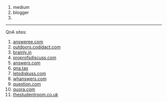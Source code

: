 1. medium 
2. blogger
3.
---------------------------------

QnA sites:

1. [answeree.com](https://www.answeree.com)
2. [outdoors.codidact.com](https://outdoors.codidact.com)
3. [brainly.in](https://brainly.in)
4. [proprofsdiscuss.com](https://www.proprofsdiscuss.com)
5. [answers.com](https://www.answers.com)
6. [qna.tax](https://qna.tax)
7. [letsdiskuss.com](https://www.letsdiskuss.com)
8. [whanswers.com](https://whanswers.com)
9. [question.com](https://www.question.com)
10. [quora.com](https://www.quora.com)
11. [thestudentroom.co.uk](https://www.thestudentroom.co.uk)
